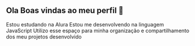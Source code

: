 ## Ola Boas vindas ao meu perfil  👋

Estou estudando na Alura
Estou me desenvolvendo na linguagem JavaScript
Utilizo esse espaço para minha organização e compartilhamento dos meu projetos desenvolvido



<!--
**WesleyLovato2302/WesleyLovato2302** is a ✨ _special_ ✨ repository because its `README.md` (this file) appears on your GitHub profile.

Here are some ideas to get you started:

- 🔭 I’m currently working on ...
- 🌱 I’m currently learning ...
- 👯 I’m looking to collaborate on ...
- 🤔 I’m looking for help with ...
- 💬 Ask me about ...
- 📫 How to reach me: ...
- 😄 Pronouns: ...
- ⚡ Fun fact: ...
-->
